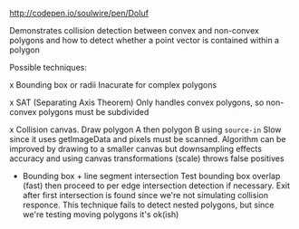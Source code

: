 http://codepen.io/soulwire/pen/DoIuf

Demonstrates collision detection between convex and non-convex polygons
 and how to detect whether a point vector is contained within a polygon
 
 Possible techniques:
 
 x Bounding box or radii
 Inacurate for complex polygons
 
 x SAT (Separating Axis Theorem)
 Only handles convex polygons, so non-convex polygons must be subdivided
 
 x Collision canvas. Draw polygon A then polygon B using `source-in`
 Slow since it uses getImageData and pixels must be scanned. Algorithm
 can be improved by drawing to a smaller canvas but downsampling effects
 accuracy and using canvas transformations (scale) throws false positives
 
 - Bounding box + line segment intersection
 Test bounding box overlap (fast) then proceed to per edge intersection
 detection if necessary. Exit after first intersection is found since
 we're not simulating collision responce. This technique fails to detect
 nested polygons, but since we're testing moving polygons it's ok(ish)
